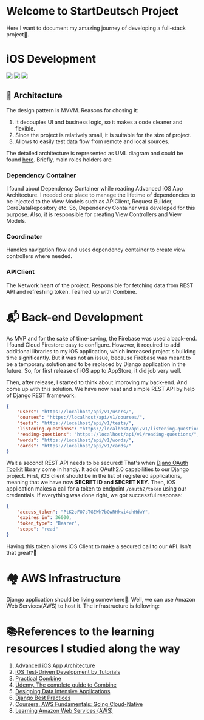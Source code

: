 Welcome to StartDeutsch Project
================
Here I want to document my amazing journey of developing a full-stack project🙂.

# iOS Development
![](https://img.shields.io/badge/ios-13.0-green)  ![](https://img.shields.io/badge/swift-5.0-green)  ![](https://img.shields.io/badge/codecoverage-20%25-yellow)

##  🏰 Architecture
The design pattern is MVVM. Reasons for chosing it:
1. It decouples UI and business logic, so it makes a code cleaner and flexible.
2. Since the project is relatively small, it is suitable for the size of project.
3. Allows to easily test data flow from remote and local sources.

The detailed architecture is represented as UML diagram and could be found [here](https://app.lucidchart.com/documents/view/d28925f7-f7d8-4d7f-8a9d-4ae9cf3c04ae/0_0). Briefly, main roles holders are:

### Dependency Container 
I found about Dependency Container while reading Advanced iOS App Architecture. I needed one place to manage the lifetime of dependencies to be injected to the View Models such as APIClient, Request Builder, CoreDataRepository etc. So, Dependency Container was developed for this purpose. Also, it is responsible for creating View Controllers and View Models.

### Coordinator
Handles navigation flow and uses dependency container to create view controllers where needed.

### APIClient
The Network heart of the project. Responsible for fetching data from REST API and refreshing token. Teamed up with Combine.

# 📬 Back-end Development

As MVP and for the sake of time-saving, the Firebase was used a back-end. I found Cloud Firestore easy to configure. However, it required to add additional libraries to my iOS application, which increased project's building time significantly. But it was not an issue, because Firebase was meant to be a temporary solution and to be replaced by Django application in the future.  So, for first release of iOS app to AppStore, it did job very well.

Then, after release, I started to think about improving my back-end. And come up with this solution. We have now neat and simple REST API by help of Django REST framework.
```json
{
    "users": "https://localhost/api/v1/users/",
    "courses": "https://localhost/api/v1/courses/",
    "tests": "https://localhost/api/v1/tests/",
    "listening-questions": "https://localhost/api/v1/listening-questions/",
    "reading-questions": "https://localhost/api/v1/reading-questions/",
    "words": "https://localhost/api/v1/words/",
    "cards": "https://localhost/api/v1/cards/"
}
```
Wait a second! REST API needs to be secured! That's when [Djano OAuth Toolkit](https://django-oauth-toolkit.readthedocs.io/en/latest/index.html) library come in handy. It adds OAuth2.0 capabilities to our Django project. First, iOS client should be in the list of registered applications, meaning that we have now <strong>SECRET ID and SECRET KEY</strong>. Then, iOS application makes a call for a token to endpoint <code>/oauth2/token</code> using our credentials. If everything was done right, we got successful response:

```json
{
    "access_token": "PtK2oFO7sTGEWh7bGwRHkwi4uhHdwY",
    "expires_in": 36000,
    "token_type": "Bearer",
    "scope": "read"
}
```
Having this token allows iOS Client to make a secured call to our API. Isn't that great?🥳


# 🏘 AWS Infrastructure

Django application should be living somewhere🤔. Well, we can use Amazon Web Services(AWS) to host it. The infrastructure is following:


# 📚References to the learning resources I studied along the way

1. [Advanced iOS App Architecture](https://store.raywenderlich.com/products/advanced-ios-app-architecture)
2. [iOS Test-Driven Development by Tutorials](https://store.raywenderlich.com/products/ios-test-driven-development)
3. [Practical Combine](https://practicalcombine.com)
4. [Udemy. The complete guide to Combine](https://www.udemy.com/course/the-complete-guide-to-combine-framework-in-ios-using-swift/)
5. [Designing Data Intensive Applications](https://www.amazon.com/Designing-Data-Intensive-Applications-Reliable-Maintainable/dp/1449373321)
6. [Django Best Practices](https://learning.oreilly.com/library/view/django-design-patterns/9781783986644/)
7. [Coursera. AWS Fundamentals: Going Cloud-Native](https://www.coursera.org/learn/aws-fundamentals-going-cloud-native)
8. [Learning Amazon Web Services (AWS)](https://learning.oreilly.com/library/view/learning-amazon-web/9780135301104/)
